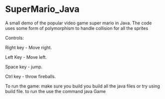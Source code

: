 # SuperMario_Java
A small demo of the popular video game super mario in Java. The code uses some form of polymorphism to handle collision  for all the sprites


Controls:

Right key - Move right.

Left Key - Move left.

Space key - jump.

Ctrl key - throw fireballs.


To run the game:
make sure you build you build all the java files or try using build file. to run the use the command java Game 

